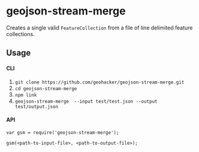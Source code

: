 # geojson-stream-merge

Creates a single valid `FeatureCollection` from a file of line delimited feature collections.

## Usage


#### CLI
1. `git clone https://github.com/geohacker/geojson-stream-merge.git`
2. `cd geojson-stream-merge`
3. `npm link`
4. `geojson-stream-merge  --input test/test.json --output test/output.json`


#### API

```
var gsm = require('geojson-stream-merge');

gsm(<path-to-input-file>, <path-to-output-file>);
```
